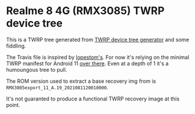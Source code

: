 # Realme 8 4G (RMX3085) TWRP device tree

This is a TWRP tree generated from [TWRP device tree generator](https://github.com/SebaUbuntu/TWRP-device-tree-generator) and some fiddling.

The Travis file is inspired by
[lopestom's](https://gist.github.com/lopestom/a5e6b690028cedd47d7e648a1035b358#12-create-a-file-named-travisyml-in-github-repo).
For now it's relying on the minimal TWRP manifest for Android 11 [over there](https://github.com/minimal-manifest-twrp/platform_manifest_twrp_aosp). Even at a
depth of 1 it's a humoungous tree to pull.

The ROM version used to extract a base recovery img from is `RMX3085export_11_A.19_2021081120010000`.

It's not guaranted to produce a functional TWRP recovery image at this point.
